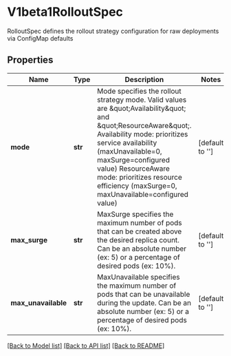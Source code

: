 # V1beta1RolloutSpec

RolloutSpec defines the rollout strategy configuration for raw deployments via ConfigMap defaults
## Properties
Name | Type | Description | Notes
------------ | ------------- | ------------- | -------------
**mode** | **str** | Mode specifies the rollout strategy mode. Valid values are \&quot;Availability\&quot; and \&quot;ResourceAware\&quot;. Availability mode: prioritizes service availability (maxUnavailable&#x3D;0, maxSurge&#x3D;configured value) ResourceAware mode: prioritizes resource efficiency (maxSurge&#x3D;0, maxUnavailable&#x3D;configured value) | [default to '']
**max_surge** | **str** | MaxSurge specifies the maximum number of pods that can be created above the desired replica count. Can be an absolute number (ex: 5) or a percentage of desired pods (ex: 10%). | [default to '']
**max_unavailable** | **str** | MaxUnavailable specifies the maximum number of pods that can be unavailable during the update. Can be an absolute number (ex: 5) or a percentage of desired pods (ex: 10%). | [default to '']

[[Back to Model list]](../README.md#documentation-for-models) [[Back to API list]](../README.md#documentation-for-api-endpoints) [[Back to README]](../README.md)


